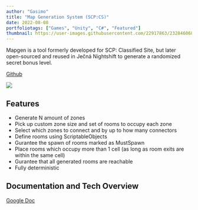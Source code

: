 ```yaml
---
author: "Gasimo"
title: "Map Generation System (SCP:CS)"
date: 2022-08-08
portfoliotags: ["Games", "Unity", "C#", "Featured"]
thumbnail: https://user-images.githubusercontent.com/22917863/232846068-3ee4f28c-2c7d-433a-9555-9570d819ec3a.png
---
```


Mapgen is a tool formerly developed for SCP: Classified Site, but later open-sourced and reused in Ječná Nightshift to generate a randomized secret bonus level.

[Github](https://github.com/GasimoCodes/MapGen)


![](/media/img/Posts/Portfolio/NewGenDiagram.PNG)

## Features
 - Generate N amount of zones
 - Pick up custom zone size and set of rooms to occupy each zone
 - Select which zones to connect and by up to how many connectors
 - Define rooms using ScriptableObjects
 - Gurantee the spawn of rooms marked as MustSpawn
 - Place rooms which occupy more than 1 cell (as long as room exits are within the same cell)
 - Gurantee that all generated rooms are reachable
 - Fully deterministic


## Documentation and Tech Overview
[Google Doc](https://docs.google.com/document/d/1rY4tgInwJ9if1UFdFK7_NyAuGlZ8Y0QX9g3KuYgEy9A/edit?usp=sharing)


